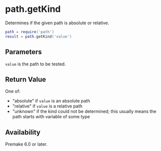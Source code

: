 # path.getKind

Determines if the given path is absolute or relative.

```lua
path = require('path')
result = path.getKind('value')
```

## Parameters

`value` is the path to be tested.

## Return Value

One of:

- "absolute" if `value` is an absolute path
- "relative" if `value` is a relative path
- "unknown" if the kind could not be determined; this usually means the path starts with variable of some type

## Availability

Premake 6.0 or later.
